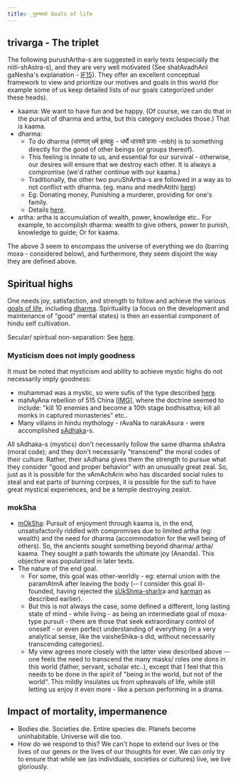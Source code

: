 ```yaml
---
title: _पुरुषार्थाः Goals of life
---
```

  

## trivarga - The triplet

The following purushArtha-s are suggested in early texts (especially the niiti-shAstra-s), and they are very well motivated (See shatAvadhAnI gaNesha's explanation - [IF15](http://indiafacts.co.in/foundations-of-hinduism/)). They offer an excellent conceptual framework to view and prioritize our motives and goals in this world (for example some of us keep detailed lists of our goals categorized under these heads).   

- kaama: We want to have fun and be happy. (Of course, we can do that in the pursuit of dharma and artha, but this category excludes those.) That is kaama.
- dharma:
    - To do dharma (धारणात् धर्म इत्याहुः - धर्मो धारयते प्रजाः -mbh) is to something directly for the good of other beings (or groups thereof).
    - This feeling is innate to us, and essential for our survival - otherwise, our desires will ensure that we destroy each other. It is always a compromise (we'd rather continue with our kaama.)
    - Traditionally, the other two puruShArtha-s are followed in a way as to not conflict with dharma. (eg. manu and medhAtithi [here](https://www.wisdomlib.org/hinduism/book/manusmriti-with-the-commentary-of-medhatithi/d/doc200281.html))
    - Eg: Donating money, Punishing a murderer, providing for one's family. 
    - Details [here](../../social-cultivation/dharma/).
- artha: artha is accumulation of wealth, power, knowledge etc.. For example, to accomplish dharma: wealth to give others, power to punish, knowledge to guide; Or for kaama.

The above 3 seem to encompass the universe of everything we do (barring moxa - considered below), and furthermore, they seem disjoint the way they are defined above.  

## Spiritual highs
One needs joy, satisfaction, and strength to follow and achieve the various [goals of life](../../tattvam/purushaartha/), including [dharma](../../social-cultivation/dharma/). Spirituality (a focus on the development and maintenance of "good" mental states) is then an essential component of hindu self cultivation.

Secular/ spiritual non-separation: See [here](../../rivals/0-theism/secularism/).

### Mysticism does not imply goodness

It must be noted that mysticism and ability to achieve mystic highs do not necessarily imply goodness:

- muhammad was a mystic, so were sufis of the type described [here](http://www.chakranews.com/beauty-and-the-beast-of-sufism/2454). 
- mahAyAna rebellion of 515 China \[[IMG](https://i.imgur.com/Ps9LX8J.png)\], where the doctrine seemed to include: "kill 10 enemies and become a 10th stage bodhisattva; kill all monks in captured monasteries" etc..
- Many villains in hindu mythology - rAvaNa to narakAsura - were accomplished [sAdhaka](http://en.wikipedia.org/wiki/Sadhaka)-s.

All sAdhaka-s (mystics) don't necessarily follow the same dharma shAstra (moral code); and they don't necessarily "transcend" the moral codes of their culture. Rather, their sAdhana gives them the strength to pursue what they consider "good and proper behavior" with an unusually great zeal. So, just as it is possible for the vAmAchArin who has discarded social rules to steal and eat parts of burning corpses, it is possible for the sufi to have great mystical experiences, and be a temple destroying zealot.

### mokSha

- [mOkSha](http://en.wikipedia.org/wiki/Moksha): Pursuit of enjoyment through kaama is, in the end, unsatisfactorily riddled with compromises due to limited artha (eg: wealth) and the need for dharma (accommodation for the well being of others). So, the ancients sought something beyond dharma/ artha/ kaama. They sought a path towards the ultimate joy (Ananda). This objective was popularized in later texts.
- The nature of the end goal.
    - For some, this goal was other-worldly - eg: eternal union with the paramAtmA after leaving the body (-- I consider this goal ill-founded, having rejected the [sUkShma-sharIr](http://en.wikipedia.org/wiki/Subtle_body)a and [karman](http://en.wikipedia.org/wiki/Karma) as described earlier).
    - But this is not always the case, some defined a different, long lasting state of mind - while living - as being an intermediate goal of moxa-type pursuit - there are those that seek extraordinary control of oneself - or even perfect understanding of everything (in a very analytical sense, like the vaisheShika-s did, without necessarily transcending categories).
    - My view agrees more closely with the latter view described above -- one feels the need to transcend the many masks/ roles one dons in this world (father, servant, scholar etc..), except that I feel that this needs to be done in the spirit of "being in the world, but not of the world". This mildly insulates us from upheavals of life, while still letting us enjoy it even more - like a person performing in a drama.

## Impact of mortality, impermanence

- Bodies die. Societies die. Entire species die. Planets become uninhabitable. Universe will die too.
- How do we respond to this? We can't hope to extend our lives or the lives of our genes or the lives of our thoughts for ever. We can only try to ensure that while we (as individuals, societies or cultures) live, we live gloriously.